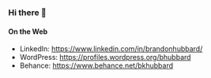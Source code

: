 ### Hi there 👋


#### On the Web 
- LinkedIn: https://www.linkedin.com/in/brandonhubbard/
- WordPress: https://profiles.wordpress.org/bhubbard
- Behance: https://www.behance.net/bkhubbard
